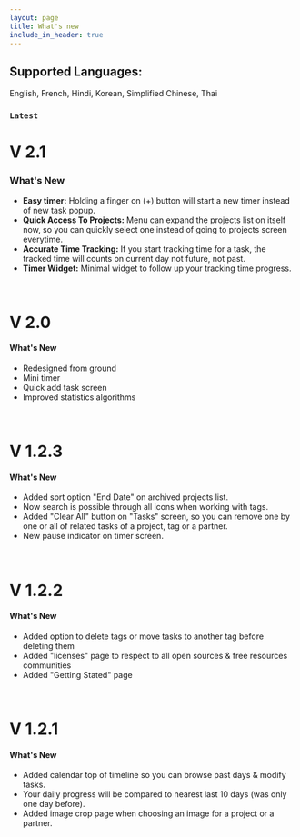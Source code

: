 ```yaml
---
layout: page
title: What's new
include_in_header: true
---
```


## Supported Languages:
English, French, Hindi, Korean, Simplified Chinese,
Thai

### `Latest`
# **V 2.1**
### What's New
- **Easy timer:** Holding a finger on (+) button will start a new timer instead of new task popup.
- **Quick Access To Projects:** Menu can expand the projects list on itself now, so you can quickly select one instead of going to projects screen everytime.
- **Accurate Time Tracking:** If you start tracking time for a task, the tracked time will counts on current day not future, not past.
- **Timer Widget:** Minimal widget to follow up your tracking time progress.
<br>

# **V 2.0**
#### What's New
- Redesigned from ground
- Mini timer
- Quick add task screen
- Improved statistics algorithms
<br>

# **V 1.2.3**
#### What's New
- Added sort option "End Date" on archived projects list.
- Now search is possible through all icons when working with tags.
- Added "Clear All" button on "Tasks" screen, so you can remove one by one or all of related tasks of a project, tag or a partner.
- New pause indicator on timer screen.
<br>

# **V 1.2.2**
#### What's New
- Added option to delete tags or move tasks to another tag before deleting them
- Added "licenses" page to respect to all open sources & free resources communities
- Added "Getting Stated" page
<br>

# **V 1.2.1**
#### What's New
- Added calendar top of timeline so you can browse past days & modify tasks.
- Your daily progress will be compared to nearest last 10 days (was only one day before).
- Added image crop page when choosing an image for a project or a partner.
